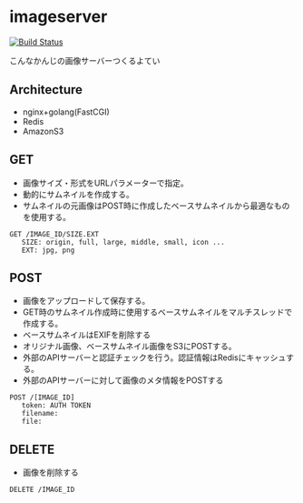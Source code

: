 imageserver
===========

[![Build Status](https://travis-ci.org/tektoh/imageserver.svg?branch=master)](https://travis-ci.org/tektoh/imageserver)

こんなかんじの画像サーバーつくるよてい

Architecture
-------------

* nginx+golang(FastCGI)
* Redis
* AmazonS3

GET
---

* 画像サイズ・形式をURLパラメーターで指定。
* 動的にサムネイルを作成する。
* サムネイルの元画像はPOST時に作成したベースサムネイルから最適なものを使用する。


```
GET /IMAGE_ID/SIZE.EXT
   SIZE: origin, full, large, middle, small, icon ...
   EXT: jpg, png
```

POST
---------

* 画像をアップロードして保存する。
* GET時のサムネイル作成時に使用するベースサムネイルをマルチスレッドで作成する。
* ベースサムネイルはEXIFを削除する
* オリジナル画像、ベースサムネイル画像をS3にPOSTする。
* 外部のAPIサーバーと認証チェックを行う。認証情報はRedisにキャッシュする。
* 外部のAPIサーバーに対して画像のメタ情報をPOSTする

```
POST /[IMAGE_ID]
   token: AUTH TOKEN
   filename:
   file:
```

DELETE
------

* 画像を削除する

```
DELETE /IMAGE_ID
```
